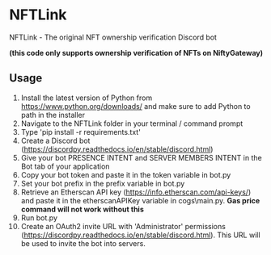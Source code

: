 # NFTLink
NFTLink - The original NFT ownership verification Discord bot

**(this code only supports ownership verification of NFTs on NiftyGateway)**
## Usage
  1. Install the latest version of Python from https://www.python.org/downloads/ and make sure to add Python to path in the installer
  2. Navigate to the NFTLink folder in your terminal / command prompt
  3. Type 'pip install -r requirements.txt'
  4. Create a Discord bot (https://discordpy.readthedocs.io/en/stable/discord.html)
  5. Give your bot PRESENCE INTENT and SERVER MEMBERS INTENT in the Bot tab of your application
  6. Copy your bot token and paste it in the token variable in bot.py
  7. Set your bot prefix in the prefix variable in bot.py
  8. Retrieve an Etherscan API key (https://info.etherscan.com/api-keys/) and paste it in the etherscanAPIKey variable in cogs\main.py. **Gas price command will not work without this**
  9. Run bot.py
  10. Create an OAuth2 invite URL with 'Administrator' permissions (https://discordpy.readthedocs.io/en/stable/discord.html). This URL will be used to invite the bot into servers.
